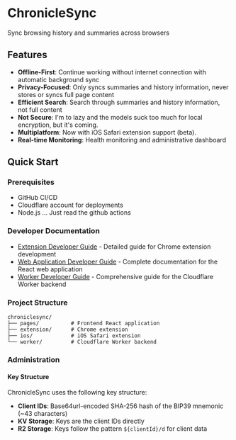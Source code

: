# ChronicleSync

Sync browsing history and summaries across browsers

## Features

- **Offline-First**: Continue working without internet connection with automatic background sync
- **Privacy-Focused**: Only syncs summaries and history information, never stores or syncs full page content
- **Efficient Search**: Search through summaries and history information, not full content
- **Not Secure**: I'm to lazy and the models suck too much for local encryption, but it's coming.
- **Multiplatform**: Now with iOS Safari extension support (beta).
- **Real-time Monitoring**: Health monitoring and administrative dashboard

## Quick Start

### Prerequisites
- GitHub CI/CD
- Cloudflare account for deployments
- Node.js ... Just read the github actions

### Developer Documentation
- [Extension Developer Guide](extension/DEVELOPER.md) - Detailed guide for Chrome extension development
- [Web Application Developer Guide](pages/DEVELOPER.md) - Complete documentation for the React web application
- [Worker Developer Guide](worker/DEVELOPER.md) - Comprehensive guide for the Cloudflare Worker backend

### Project Structure

```
chroniclesync/
├── pages/          # Frontend React application
├── extension/      # Chrome extension
├── ios/            # iOS Safari extension
└── worker/         # Cloudflare Worker backend
```

### Administration

#### Key Structure
ChronicleSync uses the following key structure:

- **Client IDs**: Base64url-encoded SHA-256 hash of the BIP39 mnemonic (~43 characters)
- **KV Storage**: Keys are the client IDs directly
- **R2 Storage**: Keys follow the pattern `${clientId}/d` for client data

